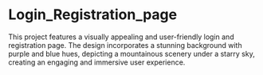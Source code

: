 # Login_Registration_page
This project features a visually appealing and user-friendly login and registration page. The design incorporates a stunning background with purple and blue hues, depicting a mountainous scenery under a starry sky, creating an engaging and immersive user experience. 
